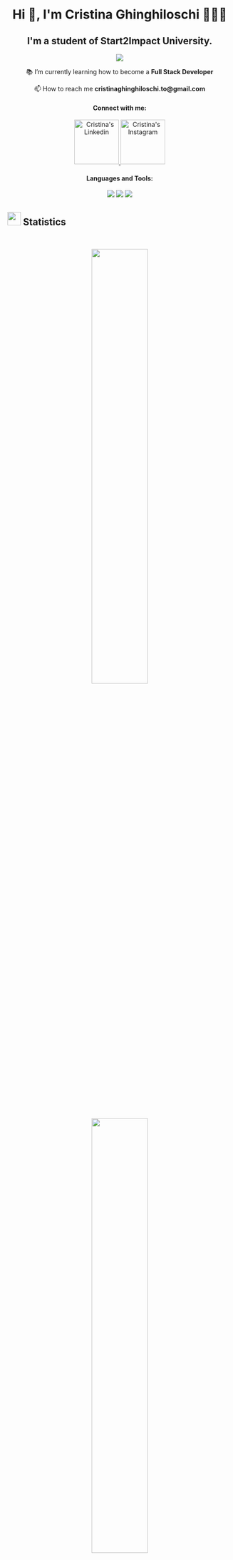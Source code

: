 <h1 align="center">Hi 👋, I'm Cristina Ghinghiloschi 👩🏻‍💻</h1>
<h2 align="center">I'm a student of Start2Impact University.</h2>

<p align="center"><img src="https://profile-counter.glitch.me/{CrisGhinghi}/count.svg"></p>

<p align="center">📚 I’m currently learning how to become a <strong>Full Stack Developer</strong></p>
<p align="center">📫 How to reach me <strong>cristinaghinghiloschi.to@gmail.com</strong></p>

<h4 align="center">Connect with me:</h4>
<p>
<div align="center">
  <a href="https://www.linkedin.com/in/cristina-ghinghiloschi-643835261/" rel="nofollow">
  <img alt="Cristina's Linkedin" width="100px" src="https://img.shields.io/badge/LinkedIn-0077B5?style=for-the-badge&logo=linkedin&logoColor=white"
   style="max-width: 100%;">
  </a>
  <a href="https://www.instagram.com/cristinaghinghiloschi/" rel="nofollow">
  <img alt="Cristina's Instagram" width="100px" src="https://img.shields.io/badge/Instagram-E4405F?style=for-the-badge&logo=instagram&logoColor=white"
   style="max-width: 100%;">
  </a>
</div>
</p>

<h4 align="center">Languages and Tools:</h4>
<p>
<div align="center">
  <img src="https://img.shields.io/badge/HTML5-F26624.svg?style=for-the-badge&logo=html5&logoColor=white">
  <img src="https://img.shields.io/badge/CSS-2465F1.svg?style=for-the-badge&logo=CSS3&logoColor=white">
  <img src="https://img.shields.io/badge/JavaScript-000000.svg?style=for-the-badge&logo=javascript&logoColor=F7E017">
</div>
</p>

## <img src="https://media4.giphy.com/media/MIGbtLZoVjbl0bYbAd/giphy.gif?cid=ecf05e472t2h0i8d7dcjaoau9iqtchhr899hxmpxzzgc7lyw&rid=giphy.gif" width="30"> Statistics

<br/>
<p align="center">
  <a href="http://CrisGhinghi.com/">
    <img width="50%" src="https://github-readme-stats.vercel.app/api?username=CrisGhinghi&show_icons=true&include_all_commits=true&theme=radical&hide_border=true">
    <br>
    <img width="50%" src="https://github-readme-streak-stats.herokuapp.com/?user=CrisGhinghi&theme=radical&hide_border=true">		  
  </a>
</p>
<br>

<p align="center">
  <a href="http://CrisGhinghi.com/">
    <img width="50%" src="https://github-readme-stats.vercel.app/api/top-langs/?username=CrisGhinghi&theme=radical&bg_color=282828&hide_border=true&include_all_commits=true&count_private=true&layout=compact">
  </a>
</p>

## <img src="https://user-images.githubusercontent.com/82110564/189553856-2e7f8f30-80b4-484f-bfaa-9e5eb10f24e5.gif" width="30"> About Me
Hi, I'm Cris and I want to become a programmer! I'm 25 years old, I was born in Romania, but I've been living in Italy for almost my entire life.

I have been working in the restaurant industry for years which has allowed me to acquire important relational and communication skills, but it has never allowed me to fully realize myself. I have always known that I am capable of doing different activities, but I have never found my true passion. 

After a long period of introspection, I decided to search for my path through a process of self-analysis, evaluating my skills, analyzing what I like to do and imagining my future. With great enthusiasm, I enrolled on the Start2impact platform, which gave me the opportunity to start fulfilling my true aspiration: becoming a programmer. 

Programming is a discipline that combines creativity with logic and precision, and it allows me to express my creativity through code. The possibility of creating software and applications that can improve people's lives excites me. Now I feel motivated and ready to undertake this new professional adventure.

